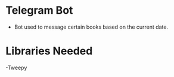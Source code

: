 # Telegram Bot
- Bot used to message certain books based on the current date.

# Libraries Needed

-Tweepy

